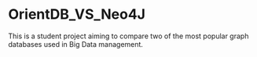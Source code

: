 # OrientDB_VS_Neo4J
This is a student project aiming to compare two of the most popular graph databases used in Big Data management. 
